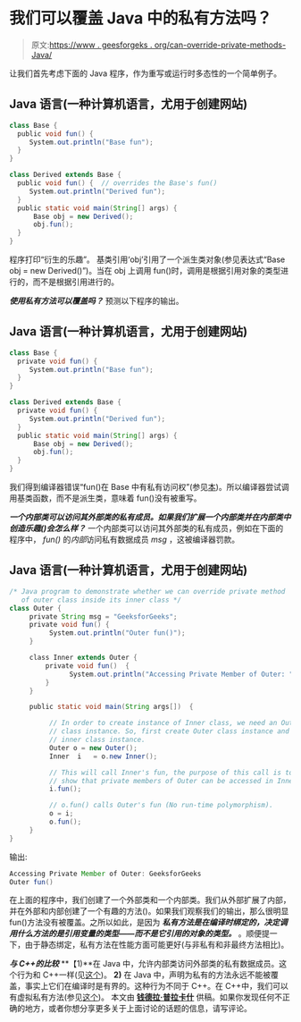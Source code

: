 # 我们可以覆盖 Java 中的私有方法吗？

> 原文:[https://www . geesforgeks . org/can-override-private-methods-Java/](https://www.geeksforgeeks.org/can-override-private-methods-java/)

让我们首先考虑下面的 Java 程序，作为重写或运行时多态性的一个简单例子。

## Java 语言(一种计算机语言，尤用于创建网站)

```java
class Base {
  public void fun() {
     System.out.println("Base fun");    
  }
}

class Derived extends Base {
  public void fun() {  // overrides the Base's fun()
     System.out.println("Derived fun");    
  }
  public static void main(String[] args) {
      Base obj = new Derived();
      obj.fun();
  } 
}
```

程序打印“衍生的乐趣”。
基类引用‘obj’引用了一个派生类对象(参见表达式“Base obj = new Derived()”)。当在 obj 上调用 fun()时，调用是根据引用对象的类型进行的，而不是根据引用进行的。

***使用私有方法可以覆盖吗？***
预测以下程序的输出。

## Java 语言(一种计算机语言，尤用于创建网站)

```java
class Base {
  private void fun() {
     System.out.println("Base fun");    
  }
}

class Derived extends Base {
  private void fun() {
     System.out.println("Derived fun");    
  }
  public static void main(String[] args) {
      Base obj = new Derived();
      obj.fun();
  } 
}
```

我们得到编译器错误“fun()在 Base 中有私有访问权”(参见[本](http://ideone.com/arKk3c))。所以编译器尝试调用基类函数，而不是派生类，意味着 fun()没有被重写。

***一个内部类可以访问其外部类的私有成员。如果我们扩展一个内部类并在内部类中创造乐趣()会怎么样？***
一个内部类可以访问其外部类的私有成员，例如在下面的程序中， *fun()* 的*内部*访问私有数据成员 *msg* ，这被编译器罚款。

## Java 语言(一种计算机语言，尤用于创建网站)

```java
/* Java program to demonstrate whether we can override private method
   of outer class inside its inner class */
class Outer {
     private String msg = "GeeksforGeeks";
     private void fun() {
          System.out.println("Outer fun()");
     }

     class Inner extends Outer {
         private void fun()  {
               System.out.println("Accessing Private Member of Outer: " + msg);
         }
     }

     public static void main(String args[])  {

          // In order to create instance of Inner class, we need an Outer
          // class instance. So, first create Outer class instance and then
          // inner class instance.
          Outer o = new Outer();
          Inner  i   = o.new Inner();

          // This will call Inner's fun, the purpose of this call is to
          // show that private members of Outer can be accessed in Inner.
          i.fun(); 

          // o.fun() calls Outer's fun (No run-time polymorphism).
          o = i;
          o.fun();
     }
}
```

输出:

```java
Accessing Private Member of Outer: GeeksforGeeks
Outer fun()
```

在上面的程序中，我们创建了一个外部类和一个内部类。我们从外部扩展了内部，并在外部和内部创建了一个有趣的方法()。如果我们观察我们的输出，那么很明显 fun()方法没有被覆盖。之所以如此，是因为 ***私有方法是在编译时绑定的，决定调用什么方法的是引用变量的类型——而不是它引用的对象的类型。*** 。顺便提一下，由于静态绑定，私有方法在性能方面可能更好(与非私有和非最终方法相比)。

***与 C++的比较***
**【1)**在 Java 中，允许内部类访问外部类的私有数据成员。这个行为和 C++一样(见[这个](https://www.geeksforgeeks.org/nested-classes-in-c/))。
**2)** 在 Java 中，声明为私有的方法永远不能被覆盖，事实上它们在编译时是有界的。这种行为不同于 C++。在 C++中，我们可以有虚拟私有方法(参见[这个](http://ideone.com/6645Uz))。
本文由 [**钱德拉·普拉卡什**](https://www.facebook.com/chandra.prakash.52643) 供稿。如果你发现任何不正确的地方，或者你想分享更多关于上面讨论的话题的信息，请写评论。